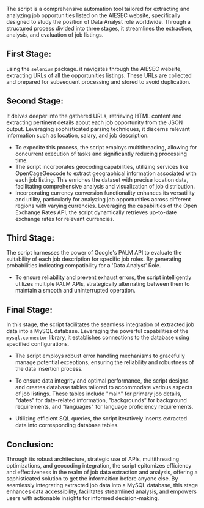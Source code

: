 The script is a comprehensive automation tool tailored for extracting and analyzing job opportunities listed on the AIESEC website, specifically designed to study the position of Data Analyst role worldwide. Through a structured process divided into three stages, it streamlines the extraction, analysis, and evaluation of job listings.

## First Stage:
using the `selenium` package. it navigates through the AIESEC website, extracting URLs of all the opportunities listings. These URLs are collected and prepared for subsequent processing and stored to avoid duplication.

## Second Stage:
It delves deeper into the gathered URLs, retrieving HTML content and extracting pertinent details about each job opportunity from the JSON output. Leveraging sophisticated parsing techniques, it discerns relevant information such as location, salary, and job description.

- To expedite this process, the script employs multithreading, allowing for concurrent execution of tasks and significantly reducing processing time.
- The script incorporates geocoding capabilities, utilizing services like OpenCageGeocode to extract geographical information associated with each job listing. This enriches the dataset with precise location data, facilitating comprehensive analysis and visualization of job distribution.
- Incorporating currency conversion functionality enhances its versatility and utility, particularly for analyzing job opportunities across different regions with varying currencies. Leveraging the capabilities of the Open Exchange Rates API, the script dynamically retrieves up-to-date exchange rates for relevant currencies.

## Third Stage:
The script harnesses the power of Google's PALM API to evaluate the suitability of each job description for specific job roles. By generating probabilities indicating compatibility for a 'Data Analyst' Role.

- To ensure reliability and prevent exhaust errors, the script intelligently utilizes multiple PALM APIs, strategically alternating between them to maintain a smooth and uninterrupted operation.

## Final Stage:
In this stage, the script facilitates the seamless integration of extracted job data into a MySQL database. Leveraging the powerful capabilities of the `mysql.connector` library, it establishes connections to the database using specified configurations.

- The script employs robust error handling mechanisms to gracefully manage potential exceptions, ensuring the reliability and robustness of the data insertion process.

- To ensure data integrity and optimal performance, the script designs and creates database tables tailored to accommodate various aspects of job listings. These tables include "main" for primary job details, "dates" for date-related information, "backgrounds" for background requirements, and "languages" for language proficiency requirements.
- Utilizing efficient SQL queries, the script iteratively inserts extracted data into corresponding database tables.

## Conclusion:
Through its robust architecture, strategic use of APIs, multithreading optimizations, and geocoding integration, the script epitomizes efficiency and effectiveness in the realm of job data extraction and analysis, offering a sophisticated solution to get the informaition before anyone else. By seamlessly integrating extracted job data into a MySQL database, this stage enhances data accessibility, facilitates streamlined analysis, and empowers users with actionable insights for informed decision-making.
